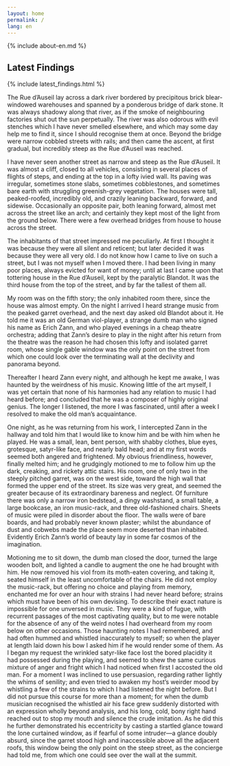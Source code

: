 ```yaml
---
layout: home
permalink: /
lang: en
---
```


{% include about-en.md %}

## Latest Findings

{% include latest_findings.html %}

The Rue d’Auseil lay across a dark river bordered by precipitous brick blear-windowed warehouses and spanned by a ponderous bridge of dark stone. It was always shadowy along that river, as if the smoke of neighbouring factories shut out the sun perpetually. The river was also odorous with evil stenches which I have never smelled elsewhere, and which may some day help me to find it, since I should recognise them at once. Beyond the bridge were narrow cobbled streets with rails; and then came the ascent, at first gradual, but incredibly steep as the Rue d’Auseil was reached.

I have never seen another street as narrow and steep as the Rue d’Auseil. It was almost a cliff, closed to all vehicles, consisting in several places of flights of steps, and ending at the top in a lofty ivied wall. Its paving was irregular, sometimes stone slabs, sometimes cobblestones, and sometimes bare earth with struggling greenish-grey vegetation. The houses were tall, peaked-roofed, incredibly old, and crazily leaning backward, forward, and sidewise. Occasionally an opposite pair, both leaning forward, almost met across the street like an arch; and certainly they kept most of the light from the ground below. There were a few overhead bridges from house to house across the street.

The inhabitants of that street impressed me peculiarly. At first I thought it was because they were all silent and reticent; but later decided it was because they were all very old. I do not know how I came to live on such a street, but I was not myself when I moved there. I had been living in many poor places, always evicted for want of money; until at last I came upon that tottering house in the Rue d’Auseil, kept by the paralytic Blandot. It was the third house from the top of the street, and by far the tallest of them all.

My room was on the fifth story; the only inhabited room there, since the house was almost empty. On the night I arrived I heard strange music from the peaked garret overhead, and the next day asked old Blandot about it. He told me it was an old German viol-player, a strange dumb man who signed his name as Erich Zann, and who played evenings in a cheap theatre orchestra; adding that Zann’s desire to play in the night after his return from the theatre was the reason he had chosen this lofty and isolated garret room, whose single gable window was the only point on the street from which one could look over the terminating wall at the declivity and panorama beyond.

Thereafter I heard Zann every night, and although he kept me awake, I was haunted by the weirdness of his music. Knowing little of the art myself, I was yet certain that none of his harmonies had any relation to music I had heard before; and concluded that he was a composer of highly original genius. The longer I listened, the more I was fascinated, until after a week I resolved to make the old man’s acquaintance.

One night, as he was returning from his work, I intercepted Zann in the hallway and told him that I would like to know him and be with him when he played. He was a small, lean, bent person, with shabby clothes, blue eyes, grotesque, satyr-like face, and nearly bald head; and at my first words seemed both angered and frightened. My obvious friendliness, however, finally melted him; and he grudgingly motioned to me to follow him up the dark, creaking, and rickety attic stairs. His room, one of only two in the steeply pitched garret, was on the west side, toward the high wall that formed the upper end of the street. Its size was very great, and seemed the greater because of its extraordinary bareness and neglect. Of furniture there was only a narrow iron bedstead, a dingy washstand, a small table, a large bookcase, an iron music-rack, and three old-fashioned chairs. Sheets of music were piled in disorder about the floor. The walls were of bare boards, and had probably never known plaster; whilst the abundance of dust and cobwebs made the place seem more deserted than inhabited. Evidently Erich Zann’s world of beauty lay in some far cosmos of the imagination.

Motioning me to sit down, the dumb man closed the door, turned the large wooden bolt, and lighted a candle to augment the one he had brought with him. He now removed his viol from its moth-eaten covering, and taking it, seated himself in the least uncomfortable of the chairs. He did not employ the music-rack, but offering no choice and playing from memory, enchanted me for over an hour with strains I had never heard before; strains which must have been of his own devising. To describe their exact nature is impossible for one unversed in music. They were a kind of fugue, with recurrent passages of the most captivating quality, but to me were notable for the absence of any of the weird notes I had overheard from my room below on other occasions.
Those haunting notes I had remembered, and had often hummed and whistled inaccurately to myself; so when the player at length laid down his bow I asked him if he would render some of them. As I began my request the wrinkled satyr-like face lost the bored placidity it had possessed during the playing, and seemed to shew the same curious mixture of anger and fright which I had noticed when first I accosted the old man. For a moment I was inclined to use persuasion, regarding rather lightly the whims of senility; and even tried to awaken my host’s weirder mood by whistling a few of the strains to which I had listened the night before. But I did not pursue this course for more than a moment; for when the dumb musician recognised the whistled air his face grew suddenly distorted with an expression wholly beyond analysis, and his long, cold, bony right hand reached out to stop my mouth and silence the crude imitation. As he did this he further demonstrated his eccentricity by casting a startled glance toward the lone curtained window, as if fearful of some intruder—a glance doubly absurd, since the garret stood high and inaccessible above all the adjacent roofs, this window being the only point on the steep street, as the concierge had told me, from which one could see over the wall at the summit.

